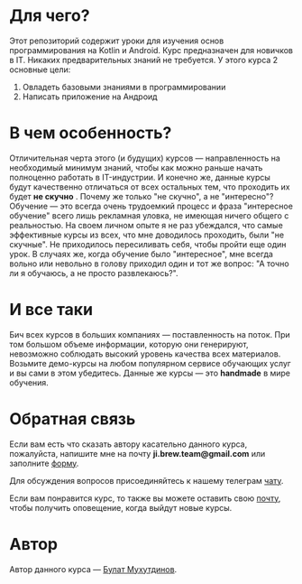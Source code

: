 # Для чего?

Этот репозиторий содержит уроки для изучения основ программирования на Kotlin и Android. Курс предназначен для новичков в IT. Никаких
предварительных знаний не требуется. У этого курса 2 основные цели:

1. Овладеть базовыми знаниями в программировании
2. Написать приложение на Андроид

# В чем особенность?

Отличительная черта этого (и будущих) курсов — направленность на необходимый минимум знаний, чтобы как можно раньше начать полноценно
работать в IT-индустрии. И конечно же, данные курсы будут качественно отличаться от всех остальных тем, что проходить их будет __не скучно__
. Почему же только "не скучно", а не "интересно"? Обучение — это всегда очень трудоемкий процесс и фраза "интересное обучение" всего лишь
рекламная уловка, не имеющая ничего общего с реальностью. На своем личном опыте я не раз убеждался, что самые эффективные курсы из всех, что
мне доводилось проходить, были "не скучные". Не приходилось пересиливать себя, чтобы пройти еще один урок. В случаях же, когда обучение
было "интересное", мне всегда вольно или невольно в голову приходил один и тот же вопрос: "А точно ли я обучаюсь, а не просто развлекаюсь?".

# И все таки

Бич всех курсов в больших компаниях — поставленность на поток. При том большом объеме информации, которую они генерируют, невозможно
соблюдать высокий уровень качества всех материалов. Возьмите демо-курсы на любом популярном сервисе обучающих услуг и вы сами в этом
убедитесь. Данные же курсы — это __handmade__ в мире обучения.

# Обратная связь

Если вам есть что сказать автору касательно данного курса, пожалуйста, напишите мне на почту __ji.brew.team@gmail.com__ или
заполните [форму](https://forms.gle/Gyzhe6JYphfMAtSq7).

Для обсуждения вопросов присоединяйтесь к нашему телеграм [чату](https://t.me/JiBrewAndroid).

Если вам понравится курс, то также вы можете оставить свою [почту](https://forms.gle/ySPLAbnNrJYi9Bsf9), чтобы получить оповещение, когда выйдут
новые курсы.

# Автор

Автор данного курса — [Булат Мухутдинов](https://github.com/BulatMukhutdinov).